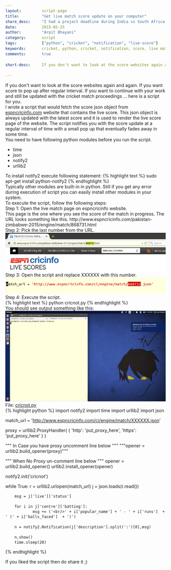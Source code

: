 ```yaml
---
layout:			script-page
title:			"Get live match score update on your computer"
share_desc:		"I had a project deadline during India vs South Africa Cricket World Cup 2015 and didn't had bandwidth to stream it live. I wrote a script that notified me the score regularly ... do check it out!."
date:			2015-05-25
author:			"Arpit Bhayani"
category:		script
tags:			["python", "cricket", "notification", "live-score"]
keywords:		cricket, python, cricket, notification, score, live match
comments:		true

short-desc:		If you don't want to look at the score websites again and again. If you want score to pop up after regular interval. If you want to continue with your work and still be updated with the cricket match proceedings ... heres a script for you.

---
```


<div class="para">
If you don't want to look at the score websites again and again. If you want score to pop up after regular interval. If you want to continue with your work and still be updated with the cricket match proceedings ... here is a script for you.
</div>

<div class="para">
I wrote a script that would fetch the score json object from <a href="http://espncricinfo.com">espncricinfo.com</a> website that contains the live score. This json object is always updated with the latest score and it is used to render the live score page of the website. The script notifies you with the score update at a regular interval of time with a small pop up that eventually fades away in some time.
</div>

<section>
	<div class="para">
	You need to have following python modules before you run the script.
	<ul>
		<li>time</li>
		<li>json</li>
		<li>notify2</li>
		<li>urllib2</li>
	</ul>
	</div>
	<div class="para">
	To install <emphasis class="code">notify2</emphasis> execute following statement:
{% highlight text %}
sudo apt-get install python-notify2
{% endhighlight %}

</div>
<div class="para">Typically other modules are built-in in python. Still if you get any error during execution of script you can easily install other modules in your system.</div>
</section>

<section>
	<div class="para">
	To execute the script, follow the following steps:
	</div>
	<div class="para">
		<emphasis class="bold">Step 1:</emphasis> Open the live match page on espncricinfo website.
		<br/>
		This page is the one where you see the score of the match in progress. The URL looks something like this.
		<emphasis class="bold">http://www.espncricinfo.com/pakistan-zimbabwe-2015/engine/match/868731.html</emphasis>
	</div>
	<div class="para">
		<emphasis class="bold">Step 2:</emphasis> Pick the last number from the URL.
		<br/>
		<img class="screenshot" src="/img/script/image01.png" alt="Pick match number from the URL"/><br/>
	</div>
	<div class="para">
		<emphasis class="bold">Step 3:</emphasis> Open the script and replace XXXXXX with this number.
		<br/>
		<img class="screenshot" src="/img/script/image02.png" alt="Replace XXXXXX with 868731"/><br/>
	</div>
	<div class="para">
		<emphasis class="bold">Step 4:</emphasis> Execute the script.
	</div>
{% highlight text %}
python cricnot.py
{% endhighlight %}

<div class="para">
You should see output something like this:
<img class="screenshot" src="/img/script/image03.png" alt="Sample Screenshot"/><br/>
</div>
</section>

<section>
<div class="file-name">
	File: <a href="/files/scripts/cricnot.py">cricnot.py</a>
</div>
{% highlight python %}
import notify2
import time
import urllib2
import json

match_url = 'http://www.espncricinfo.com/ci/engine/match/XXXXXX.json'


proxy = urllib2.ProxyHandler(
        {
                'http': 'put_proxy_here',
                'https': 'put_proxy_here'
        }
)

""" In Case you have proxy uncomment line below """
"""opener = urllib2.build_opener(proxy)"""

""" When No Proxy un-comment line below """
opener = urllib2.build_opener()
urllib2.install_opener(opener)

notify2.init('cricnot')

while True:
        r = urllib2.urlopen(match_url)
        j = json.loads(r.read())

        msg = j['live']['status']

        for i in j['centre']['batting']:
                msg += ('<br/>' + i['popular_name'] + ' - ' + i['runs']  + ' (' + i['balls_faced']  + ')')

        n = notify2.Notification(j['description'].split(':')[0],msg)

        n.show()
        time.sleep(20)


{% endhighlight %}
</section>

<section>
	<div class="para">
		<emphasis class="bold">If you liked the script then do share it ;)</emphasis>
	</div>
</section>